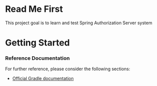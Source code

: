 # Read Me First
This project goal is to learn and test Spring Authorization Server system

# Getting Started

### Reference Documentation
For further reference, please consider the following sections:

* [Official Gradle documentation](https://docs.gradle.org)


